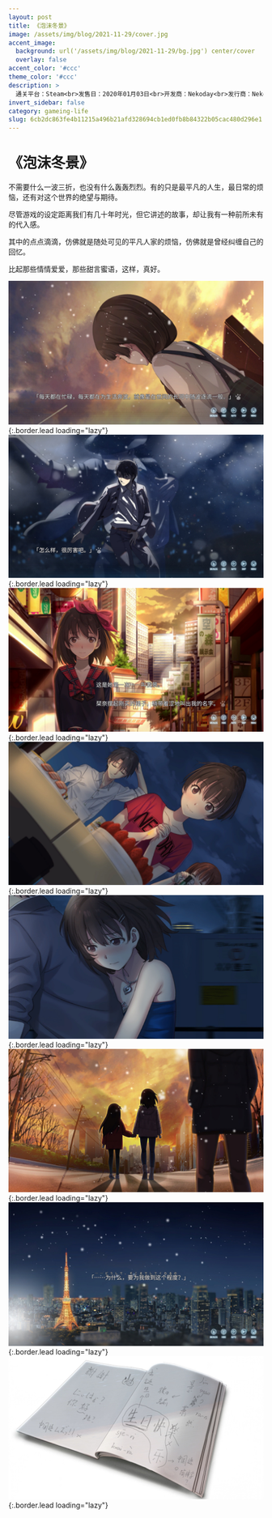 ```yaml
---
layout: post
title: 《泡沫冬景》
image: /assets/img/blog/2021-11-29/cover.jpg
accent_image: 
  background: url('/assets/img/blog/2021-11-29/bg.jpg') center/cover
  overlay: false
accent_color: '#ccc'
theme_color: '#ccc'
description: >
  通关平台：Steam<br>发售日：2020年01月03日<br>开发商：Nekoday<br>发行商：Nekoday<br>个人评分：85
invert_sidebar: false
category: gameing-life
slug: 6cb2dc863fe4b11215a496b21afd328694cb1ed0fb8b84322b05cac480d296e1
---
```


# 《泡沫冬景》

不需要什么一波三折，也没有什么轰轰烈烈。有的只是最平凡的人生，最日常的烦恼，还有对这个世界的绝望与期待。

尽管游戏的设定距离我们有几十年时光，但它讲述的故事，却让我有一种前所未有的代入感。

其中的点点滴滴，仿佛就是随处可见的平凡人家的烦恼，仿佛就是曾经纠缠自己的回忆。

比起那些情情爱爱，那些甜言蜜语，这样，真好。


![](/assets/img/blog/2021-11-29/1.jpg){:.border.lead loading="lazy"}
![](/assets/img/blog/2021-11-29/2.jpg){:.border.lead loading="lazy"}
![](/assets/img/blog/2021-11-29/3.jpg){:.border.lead loading="lazy"}
![](/assets/img/blog/2021-11-29/4.jpg){:.border.lead loading="lazy"}
![](/assets/img/blog/2021-11-29/5.jpg){:.border.lead loading="lazy"}
![](/assets/img/blog/2021-11-29/6.jpg){:.border.lead loading="lazy"}
![](/assets/img/blog/2021-11-29/7.jpg){:.border.lead loading="lazy"}
![](/assets/img/blog/2021-11-29/8.jpg){:.border.lead loading="lazy"}

